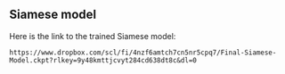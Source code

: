  ## Siamese model

 Here is the link to the trained Siamese model:

 ```https://www.dropbox.com/scl/fi/4nzf6amtch7cn5nr5cpq7/Final-Siamese-Model.ckpt?rlkey=9y48kmttjcvyt284cd638dt8c&dl=0```